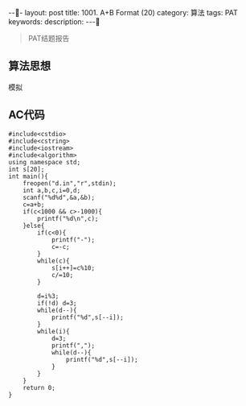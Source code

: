 ---
layout: post
title: 1001. A+B Format (20)
category: 算法
tags: PAT
keywords: 
description: 
---

> PAT结题报告

## 算法思想
模拟

## AC代码
```
#include<cstdio>
#include<cstring>
#include<iostream>
#include<algorithm>
using namespace std;
int s[20];
int main(){
    freopen("d.in","r",stdin);
    int a,b,c,i=0,d;
    scanf("%d%d",&a,&b);
    c=a+b;
    if(c<1000 && c>-1000){
        printf("%d\n",c);
    }else{
        if(c<0){
            printf("-");
            c=-c;
        }
        while(c){
            s[i++]=c%10;
            c/=10;
        }

        d=i%3;
        if(!d) d=3;
        while(d--){
            printf("%d",s[--i]);
        }
        while(i){
            d=3;
            printf(",");
            while(d--){
                printf("%d",s[--i]);
            }
        }
    }
    return 0;
}

```

